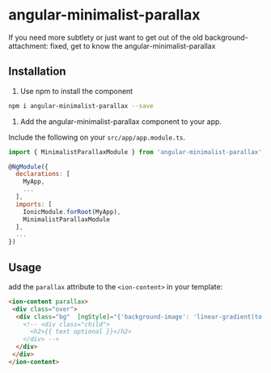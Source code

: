 # angular-minimalist-parallax
 If you need more subtlety or just want to get out of the old background-attachment: fixed, get to know the angular-minimalist-parallax


## Installation

1. Use npm to install the component

  ```bash
  npm i angular-minimalist-parallax --save
  ```

1. Add the angular-minimalist-parallax component to your app.

  Include the following on your `src/app/app.module.ts`.
  ```javascript
  import { MinimalistParallaxModule } from 'angular-minimalist-parallax';

  @NgModule({
    declarations: [
      MyApp,
      ...
    ],
    imports: [
      IonicModule.forRoot(MyApp),
      MinimalistParallaxModule
    ],
    ...
  })
  ```


## Usage

add the  `parallax` attribute  to the `<ion-content>` in your template:
```html
<ion-content parallax>
 <div class="over">
  <div class="bg"  [ngStyle]="{'background-image': 'linear-gradient(to bottom, rgba(0,0,0,0.2) 0%, rgba(0,0,0,0.2) 100%), url('+image+')'}">
    <!-- <div class="child">
      <h2>{{ text optional }}</h2>  
    </div> -->
  </div>
 </div>
</ion-content>
```

